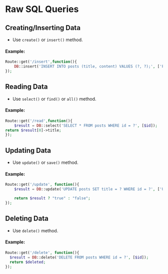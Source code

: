 # Raw SQL Queries

## Creating/Inserting Data
- Use `create()` or `insert()` method.
#### Example:
```php
Route::get('/insert',function(){
    DB::insert('INSERT INTO posts (title, content) VALUES (?, ?);', ['PHP with laravel', 'PHP laravel is the best thing that has happened']);
});
```

## Reading Data
- Use `select()` or `find()` or `all()` method.
#### Example:
```php
Route::get('/read',function(){
    $result = DB::select('SELECT * FROM posts WHERE id = ?', [$id]);
return $result[0]->title;
});
```

## Updating Data
- Use `update()` or `save()` method.
#### Example:
```php
Route::get('/update', function(){
    $result = DB::update('UPDATE posts SET title = ? WHERE id = ?', ['Updated title', 1]);

    return $result ? "true" : "false";
});
```

## Deleting Data
- Use `delete()` method.
#### Example:
```php
Route::get('/delete', function(){
  $result = DB::delete('DELETE FROM posts WHERE id = ?', [$id]);
  return $deleted;
});
```


